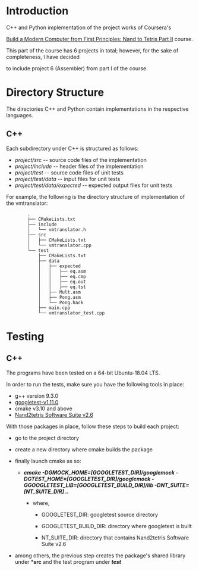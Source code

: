 # Introduction

C++ and Python implementation of the project works of Coursera's 

[Build a Modern Computer from First Principles: Nand to Tetris Part II](https://www.coursera.org/learn/nand2tetris2) course.

This part of the course has 6 projects in total; however, for the sake of completeness, I have decided 

to include project 6 (Assembler) from part I of the course.


# Directory Structure 

The directories C++ and Python contain implementations in the respective languages.

## C++

Each subdirectory under C++ is structured as follows:

* *project/src*     -- source code files of the implementation
* *project/include* -- header files of the implementation
* *project/test* -- source code files of unit tests
* *project/test/data* -- input files for unit tests
* *project/test/data/expected* -- expected output files for unit tests

For example, the following is the directory structure of implementation of the vmtranslator:

```
        .
        ├── CMakeLists.txt
        ├── include
        │   └── vmtranslator.h
        ├── src
        │   ├── CMakeLists.txt
        │   └── vmtranslator.cpp
        └── test
            ├── CMakeLists.txt
            ├── data
            │   ├── expected
            │   │   ├── eq.asm
            │   │   ├── eq.cmp
            │   │   ├── eq.out
            │   │   ├── eq.tst
            │   ├── Mult.asm
            │   ├── Pong.asm
            │   └── Pong.hack
            ├── main.cpp
            └── vmtranslator_test.cpp

```

# Testing

## C++

The programs have been tested on a 64-bit Ubuntu-18.04 LTS.

In order to run the tests, make sure you have the following tools in place:

* g++ version 9.3.0
* [googletest-v1.11.0](https://github.com/google/googletest/releases/tag/release-1.11.0)
* cmake v3.10 and above
* [Nand2tetris Software Suite v2.6](https://www.nand2tetris.org/software)

With those packages in place, follow these steps to build each project:

* go to the project directory

* create a new directory where cmake builds the package

* finally launch cmake as so:

    * ***cmake -DGMOCK_HOME=[GOOGLETEST_DIR]/googlemock -DGTEST_HOME=[GOOGLETEST_DIR]/googlemock -GGOOGLETEST_LIB=[GOOGLETEST_BUILD_DIR]/lib -DNT_SUITE=[NT_SUITE_DIR] ..***

        * where,

            * GOOGLETEST_DIR: googletest source directory

            * GOOGLETEST_BUILD_DIR: directory where googletest is built

            * NT_SUITE_DIR: directory that contains Nand2tetris Software Suite v2.6

* among others, the previous step creates the package's shared library under ***src** and the test program under ***test***
